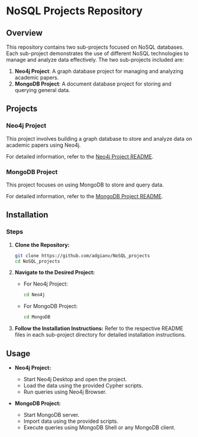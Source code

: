 # NoSQL Projects Repository

## Overview

This repository contains two sub-projects focused on NoSQL databases. Each sub-project demonstrates the use of different NoSQL technologies to manage and analyze data effectively. The two sub-projects included are:

1. **Neo4j Project**: A graph database project for managing and analyzing academic papers.
2. **MongoDB Project**: A document database project for storing and querying general data.

## Projects

### Neo4j Project

This project involves building a graph database to store and analyze data on academic papers using Neo4j.

For detailed information, refer to the [Neo4j Project README](Neo4j/README.md).

### MongoDB Project

This project focuses on using MongoDB to store and query data.

For detailed information, refer to the [MongoDB Project README](MongoDB/README.md).

## Installation

### Steps

1. **Clone the Repository:**
    ```bash
    git clone https://github.com/adgianv/NoSQL_projects
    cd NoSQL_projects
    ```

2. **Navigate to the Desired Project:**
    - For Neo4j Project:
        ```bash
        cd Neo4j
        ```
    - For MongoDB Project:
        ```bash
        cd MongoDB
        ```

3. **Follow the Installation Instructions:**
    Refer to the respective README files in each sub-project directory for detailed installation instructions.

## Usage

- **Neo4j Project:**
    - Start Neo4j Desktop and open the project.
    - Load the data using the provided Cypher scripts.
    - Run queries using Neo4j Browser.

- **MongoDB Project:**
    - Start MongoDB server.
    - Import data using the provided scripts.
    - Execute queries using MongoDB Shell or any MongoDB client.
